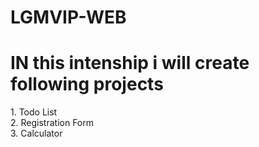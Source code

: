 # LGMVIP-WEB

<h1>
  IN this intenship i will create following projects
</h1>

<p>
  1. Todo List <br> 
  2. Registration Form <br>
  3. Calculator <br>
</p>

